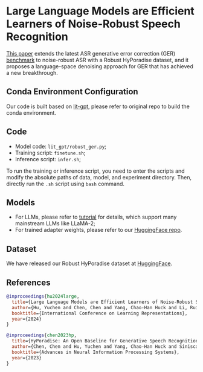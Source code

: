 # Large Language Models are Efficient Learners of Noise-Robust Speech Recognition

[This paper](https://openreview.net/pdf?id=ceATjGPTUD) extends the latest ASR generative error correction (GER) [benchmark](https://openreview.net/pdf?id=cAjZ3tMye6) to noise-robust ASR with a Robust HyPoradise dataset, and it proposes a language-space denoising approach for GER that has achieved a new breakthrough.

## Conda Environment Configuration

Our code is built based on [lit-gpt](https://github.com/Lightning-AI/lit-gpt/tree/main), please refer to original repo to build the conda environment.

## Code

- Model code: `lit_gpt/robust_ger.py`;
- Training script: `finetune.sh`;
- Inference script: `infer.sh`;

To run the training or inference script, you need to enter the scripts and modify the absolute paths of data, model, and experiment directory. Then, directly run the `.sh` script using `bash` command.

## Models

- For LLMs, please refer to [tutorial](https://github.com/Lightning-AI/lit-gpt/tree/main/tutorials) for details, which support many mainstream LLMs like LLaMA-2;
- For trained adapter weights, please refer to our [HuggingFace repo](https://huggingface.co/PeacefulData/RobustGER).

## Dataset

We have released our Robust HyPoradise dataset at [HuggingFace](https://huggingface.co/datasets/PeacefulData/Robust-HyPoradise).

## References
```bib
@inproceedings{hu2024large,
  title={Large Language Models are Efficient Learners of Noise-Robust Speech Recognition},
  author={Hu, Yuchen and Chen, Chen and Yang, Chao-Han Huck and Li, Ruizhe and Zhang, Chao and Chen, Pin-Yu and Chng, EnSiong},
  booktitle={International Conference on Learning Representations},
  year={2024}
}

@inproceedings{chen2023hp,
  title={HyPoradise: An Open Baseline for Generative Speech Recognition with Large Language Models},
  author={Chen, Chen and Hu, Yuchen and Yang, Chao-Han Huck and Siniscalchi, Sabato Marco and Chen, Pin-Yu and Chng, Ensiong},
  booktitle={Advances in Neural Information Processing Systems},
  year={2023}
}
```